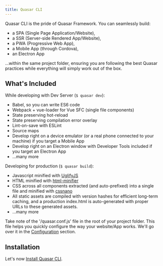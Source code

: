 ```yaml
---
title: Quasar CLI
---
```


Quasar CLI is the pride of Quasar Framework. You can seamlessly build:
* a SPA (Single Page Application/Website),
* a SSR (Server-side Rendered App/Website),
* a PWA (Progressive Web App),
* a Mobile App (through Cordova),
* an Electron App

...within the same project folder, ensuring you are following the best Quasar practices while everything will simply work out of the box.

## What's Included

While developing with Dev Server (`$ quasar dev`):
* Babel, so you can write ES6 code
* Webpack + vue-loader for Vue SFC (single file components)
* State preserving hot-reload
* State preserving compilation error overlay
* Lint-on-save with ESLint
* Source maps
* Develop right on a device emulator (or a real phone connected to your machine) if you target a Mobile App
* Develop right on an Electron window with Developer Tools included if you target an Electron App
* ...many more

Developing for production (`$ quasar build`):
* Javascript minified with [UglifyJS](https://github.com/mishoo/UglifyJS2)
* HTML minified with [html-minifier](https://github.com/kangax/html-minifier)
* CSS across all components extracted (and auto-prefixed) into a single file and minified with [cssnano](https://github.com/ben-eb/cssnano)
* All static assets are compiled with version hashes for efficient long-term caching, and a production index.html is auto-generated with proper URLs to these generated assets.
* ...many more

Take note of the '/quasar.conf.js' file in the root of your project folder. This file helps you quickly configure the way your website/App works. We'll go over it in the [Configuration](/quasar-cli/quasar-conf-js) section.

## Installation

Let's now [Install Quasar CLI](/quasar-cli/installation).
